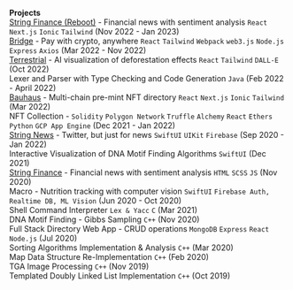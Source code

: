 **Projects**<br/>
[String Finance (Reboot)](https://stringfinance.app) - Financial news with sentiment analysis `React` `Next.js` `Ionic` `Tailwind` (Nov 2022 - Jan 2023)<br/>
[Bridge](https://twitter.com/bridgelabsxyz) - Pay with crypto, anywhere `React` `Tailwind` `Webpack` `web3.js` `Node.js` `Express` `Axios` (Mar 2022 - Nov 2022)<br/>
[Terrestrial](https://terrestrial.vercel.app/) - AI visualization of deforestation effects `React` `Tailwind` `DALL-E` (Oct 2022)<br/>
Lexer and Parser with Type Checking and Code Generation `Java` (Feb 2022 - April 2022)<br/>
[Bauhaus](https://frombauhaus.vercel.app/home) - Multi-chain pre-mint NFT directory `React` `Next.js` `Ionic` `Tailwind` (Mar 2022)<br/>
NFT Collection - `Solidity` `Polygon Network` `Truffle` `Alchemy` `React` `Ethers` `Python` `GCP App Engine` (Dec 2021 - Jan 2022)<br/>
[String News](https://apple.co/3VkJcUH) - Twitter, but just for news `SwiftUI` `UIKit` `Firebase` (Sep 2020 - Jan 2022)<br/>
Interactive Visualization of DNA Motif Finding Algorithms `SwiftUI` (Dec 2021)<br/>
[String Finance](https://string.news) - Financial news with sentiment analysis `HTML` `SCSS` `JS` (Nov 2020)<br/>
Macro - Nutrition tracking with computer vision `SwiftUI` `Firebase Auth, Realtime DB, ML Vision` (Jun 2020 - Oct 2020)<br/>
Shell Command Interpreter `Lex & Yacc` `C` (Mar 2021)<br/>
DNA Motif Finding - Gibbs Sampling `C++` (Nov 2020)<br/>
Full Stack Directory Web App - CRUD operations `MongoDB` `Express` `React` `Node.js` (Jul 2020)<br/>
Sorting Algorithms Implementation & Analysis `C++` (Mar 2020)<br/>
Map Data Structure Re-Implementation `C++` (Feb 2020)<br/>
TGA Image Processing `C++` (Nov 2019)<br/>
Templated Doubly Linked List Implementation `C++` (Oct 2019)<br/>
<!--
### Hi there 👋


**schwjustin/schwjustin** is a ✨ _special_ ✨ repository because its `README.md` (this file) appears on your GitHub profile.

Here are some ideas to get you started:

- 🔭 I’m currently working on ...
- 🌱 I’m currently learning ...
- 👯 I’m looking to collaborate on ...
- 🤔 I’m looking for help with ...
- 💬 Ask me about ...
- 📫 How to reach me: ...
- 😄 Pronouns: ...
- ⚡ Fun fact: ...
-->
